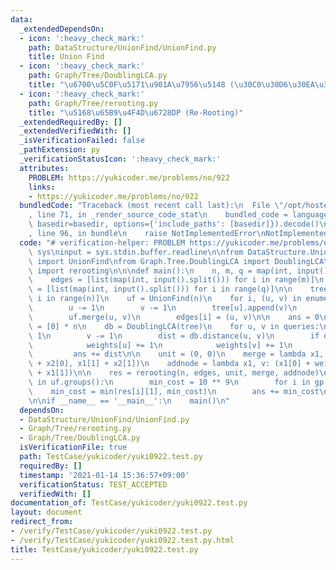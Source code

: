 ```yaml
---
data:
  _extendedDependsOn:
  - icon: ':heavy_check_mark:'
    path: DataStructure/UnionFind/UnionFind.py
    title: Union Find
  - icon: ':heavy_check_mark:'
    path: Graph/Tree/DoublingLCA.py
    title: "\u6700\u5C0F\u5171\u901A\u7956\u5148 (\u30C0\u30D6\u30EA\u30F3\u30B0)"
  - icon: ':heavy_check_mark:'
    path: Graph/Tree/rerooting.py
    title: "\u5168\u65B9\u4F4D\u6728DP (Re-Rooting)"
  _extendedRequiredBy: []
  _extendedVerifiedWith: []
  _isVerificationFailed: false
  _pathExtension: py
  _verificationStatusIcon: ':heavy_check_mark:'
  attributes:
    PROBLEM: https://yukicoder.me/problems/no/922
    links:
    - https://yukicoder.me/problems/no/922
  bundledCode: "Traceback (most recent call last):\n  File \"/opt/hostedtoolcache/Python/3.9.5/x64/lib/python3.9/site-packages/onlinejudge_verify/documentation/build.py\"\
    , line 71, in _render_source_code_stat\n    bundled_code = language.bundle(stat.path,\
    \ basedir=basedir, options={'include_paths': [basedir]}).decode()\n  File \"/opt/hostedtoolcache/Python/3.9.5/x64/lib/python3.9/site-packages/onlinejudge_verify/languages/python.py\"\
    , line 96, in bundle\n    raise NotImplementedError\nNotImplementedError\n"
  code: "# verification-helper: PROBLEM https://yukicoder.me/problems/no/922\nimport\
    \ sys\ninput = sys.stdin.buffer.readline\n\nfrom DataStructure.UnionFind.UnionFind\
    \ import UnionFind\nfrom Graph.Tree.DoublingLCA import DoublingLCA\nfrom Graph.Tree.rerooting\
    \ import rerooting\n\n\ndef main():\n    n, m, q = map(int, input().split())\n\
    \    edges = [list(map(int, input().split())) for i in range(m)]\n    queries\
    \ = [list(map(int, input().split())) for i in range(q)]\n\n    tree = [[] for\
    \ i in range(n)]\n    uf = UnionFind(n)\n    for i, (u, v) in enumerate(edges):\n\
    \        u -= 1\n        v -= 1\n        tree[u].append(v)\n        tree[v].append(u)\n\
    \        uf.merge(u, v)\n        edges[i] = (u, v)\n\n    ans = 0\n    weights\
    \ = [0] * n\n    db = DoublingLCA(tree)\n    for u, v in queries:\n        u -=\
    \ 1\n        v -= 1\n        dist = db.distance(u, v)\n        if dist == -1:\n\
    \            weights[u] += 1\n            weights[v] += 1\n        else:\n   \
    \         ans += dist\n\n    unit = (0, 0)\n    merge = lambda x1, x2: (x1[0]\
    \ + x2[0], x1[1] + x2[1])\n    addnode = lambda x1, v: (x1[0] + weights[v], x1[0]\
    \ + x1[1])\n\n    res = rerooting(n, edges, unit, merge, addnode)\n    for gp\
    \ in uf.groups():\n        min_cost = 10 ** 9\n        for i in gp:\n        \
    \    min_cost = min(res[i][1], min_cost)\n        ans += min_cost\n\n    print(ans)\n\
    \n\nif __name__ == '__main__':\n    main()\n"
  dependsOn:
  - DataStructure/UnionFind/UnionFind.py
  - Graph/Tree/rerooting.py
  - Graph/Tree/DoublingLCA.py
  isVerificationFile: true
  path: TestCase/yukicoder/yuki0922.test.py
  requiredBy: []
  timestamp: '2021-01-14 15:36:57+09:00'
  verificationStatus: TEST_ACCEPTED
  verifiedWith: []
documentation_of: TestCase/yukicoder/yuki0922.test.py
layout: document
redirect_from:
- /verify/TestCase/yukicoder/yuki0922.test.py
- /verify/TestCase/yukicoder/yuki0922.test.py.html
title: TestCase/yukicoder/yuki0922.test.py
---
```

